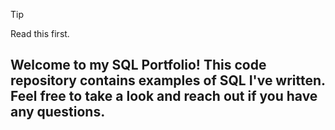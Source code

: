 > [!TIP]
> Read this first.


## Welcome to my SQL Portfolio!  This code repository contains examples of SQL I've written.  Feel free to take a look and reach out if you have any questions.
